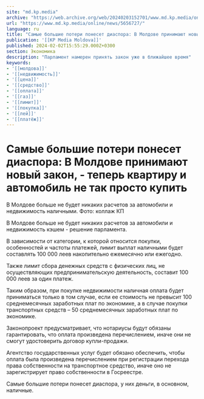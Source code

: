 ```yaml
---
site: "md.kp.media"
archive: "https://web.archive.org/web/20240203152701/www.md.kp.media/online/news/5656727/"
url: "https://www.md.kp.media/online/news/5656727/"
language: ru
title: "Самые большие потери понесет диаспора: В Молдове принимают новый закон, - теперь квартиру и автомобиль не так просто купить"
publication: '[[KP Media Moldova]]'
published: 2024-02-02T15:55:29.000Z+0300
section: Экономика
description: "Парламент намерен принять закон уже в ближайшее время"
keywords:
- '[[молдова]]'
- '[[недвижимость]]'
- '[[цена]]'
- '[[средство]]'
- '[[оплата]]'
- '[[газ]]'
- '[[лимит]]'
- '[[покупка]]'
- '[[лей]]'
- '[[платёж]]'
---
```


# Самые большие потери понесет диаспора: В Молдове принимают новый закон, - теперь квартиру и автомобиль не так просто купить

В Молдове больше не будет никаких расчетов за автомобили и недвижимость наличными. Фото: коллаж КП

В Молдове больше не будет никаких расчетов за автомобили и недвижимость кэшем - решение парламента.

В зависимости от категории, к которой относится покупки, особенностей и частоты платежей, лимит выплат наличными будет составлять 100 000 леев накопительно ежемесячно или ежегодно.

Также лимит сбора денежных средств с физических лиц, не осуществляющих предпринимательскую деятельность, составит 100 000 леев за один платеж.

Таким образом, при покупке недвижимости наличная оплата будет приниматься только в том случае, если ее стоимость не превысит 100 среднемесячных заработных плат по экономике, а в случае покупки транспортных средств – 50 среднемесячных заработных плат по экономике.

Законопроект предусматривает, что нотариусы будут обязаны гарантировать, что оплата произведена перечислением, иначе они не смогут удостоверить договор купли-продажи.

Агентство государственных услуг будет обязано обеспечить, чтобы оплата была произведена перечислением при регистрации перехода права собственности на транспортное средство, иначе оно не зарегистрирует право собственности в Госреестре.

Самые большие потери понесет диаспора, у них деньги, в основном, наличные.